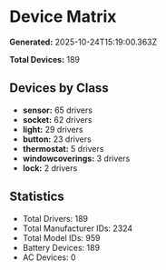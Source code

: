 # Device Matrix

**Generated:** 2025-10-24T15:19:00.363Z

**Total Devices:** 189

## Devices by Class

- **sensor:** 65 drivers
- **socket:** 62 drivers
- **light:** 29 drivers
- **button:** 23 drivers
- **thermostat:** 5 drivers
- **windowcoverings:** 3 drivers
- **lock:** 2 drivers

## Statistics

- Total Drivers: 189
- Total Manufacturer IDs: 2324
- Total Model IDs: 959
- Battery Devices: 189
- AC Devices: 0
